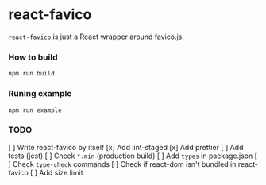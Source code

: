 # react-favico

`react-favico` is just a React wrapper around [favico.js](https://github.com/ejci/favico.js).

### How to build

```
npm run build
```

### Runing example

```
npm run example
```

### TODO

[ ] Write react-favico by itself
[x] Add lint-staged
[x] Add prettier
[ ] Add tests (jest)
[ ] Check `*.min` (production build)
[ ] Add `types` in package.json
[ ] Check `type-check` commands
[ ] Check if react-dom isn't bundled in react-favico
[ ] Add size limit